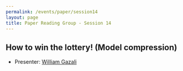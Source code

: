 ```yaml
---
permalink: /events/paper/session14
layout: page
title: Paper Reading Group - Session 14
---
```


## How to win the lottery! (Model compression)


- Presenter: [William Gazali](https://www.linkedin.com/in/william-gazali-31880a20a)
